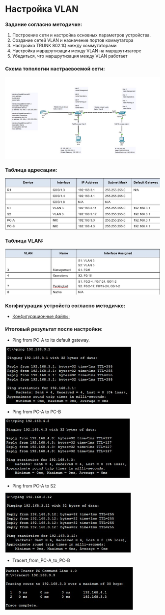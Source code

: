 #  Настройка VLAN 

###  Задание согласно методичке:

  1. Построение сети и настройка основных параметров устройства.
  2. Создание сетей VLAN и назначение портов коммутатора
  3. Настройка TRUNK 802.1Q между коммутаторами
  4. Настройка маршрутизации между VLAN на маршрутизаторе
  5. Убедиться, что маршрутизация между VLAN работает

###  Схема топологии настраевоемой сети:
![](VLAN.png)

###  Таблица адресации:
![](Adress_table.png)

###  Таблица VLAN:
![](Vlan_table.png)

###  Конфигурация устройств согласно методичке:
- [Конфигурационные файлы;](config/)

###  Итоговый результат после настройки:
* Ping from PC-A to its default gateway.

![](Ping_from_PC-A_to_its_default_gateway.png)

* Ping from PC-A to PC-B

![](Ping_from_PC-A_to_PC-B.png)

* Ping from PC-A to S2

![](Ping_from_PC-A_to_S2.png)

* Tracert_from_PC-A_to_PC-B

![](Tracert_from_PC-A_to_PC-B.png)


